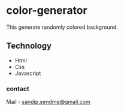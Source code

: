 # color-generator
This generate randomly colored background.

## Technology
* Html
* Css 
* Javascript

### contact
Mail - sandip.sendme@gmail.com
